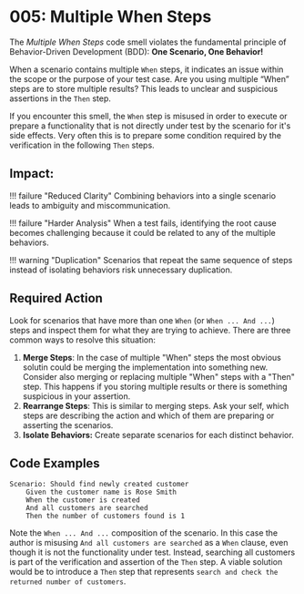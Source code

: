 # 005: Multiple When Steps

The *Multiple When Steps* code smell violates the fundamental principle of Behavior-Driven Development (BDD): **One Scenario, One Behavior!**

When a scenario contains multiple `When` steps, it indicates an issue within the scope or the purpose of your test case. Are you using multiple “When” steps are to store multiple results? This leads to unclear and suspicious assertions in the `Then` step.

If you encounter this smell, the `When` step is misused in order to execute or prepare a functionality that is not directly under test by the scenario for it's side effects. Very often this is to prepare some condition required by the verification in the following `Then` steps.

## Impact:

!!! failure "Reduced Clarity"
    Combining behaviors into a single scenario leads to ambiguity and miscommunication.

!!! failure "Harder Analysis"
    When a test fails, identifying the root cause becomes challenging because it could be related to any of the multiple behaviors.

!!! warning "Duplication"
    Scenarios that repeat the same sequence of steps instead of isolating behaviors risk unnecessary duplication.

## Required Action
Look for scenarios that have more than one `When` (or `When ... And ...`) steps and inspect them for what they are trying to achieve. There are three common ways to resolve this situation:

1. **Merge Steps**: In the case of multiple "When" steps the most obvious solutin could be merging the implementation into something new. Consider also merging or replacing multiple "When" steps with a  "Then" step. This happens if you storing multiple results or there is something suspicious in your assertion.
2. **Rearrange Steps**: This is similar to merging steps. Ask your self, which steps are describing the action and which of them are preparing or asserting the scenarios.
3. **Isolate Behaviors:** Create separate scenarios for each distinct behavior.

## Code Examples
```gherkin title="Customer.feature"
Scenario: Should find newly created customer
    Given the customer name is Rose Smith
    When the customer is created
    And all customers are searched
    Then the number of customers found is 1
```

Note the `When ... And ...` composition of the scenario. In this case the author is misusing `And all customers are searched` as a `When` clause, even though it is not the functionality under test. Instead, searching all customers is part of the verification and assertion of the `Then` step. A viable solution would be to introduce a `Then` step that represents `search and check the returned number of customers`.
